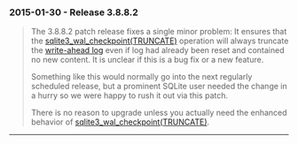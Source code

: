 ### 2015\-01\-30 \- Release 3\.8\.8\.2


> The 3\.8\.8\.2 patch release fixes a single minor problem: It ensures
>  that the [sqlite3\_wal\_checkpoint(TRUNCATE)](c3ref/wal_checkpoint.html) operation will always truncate
>  the [write\-ahead log](wal.html) even if log had already been reset and contained
>  no new content. It is unclear if this is a bug fix or a new feature.
> 
> 
> Something like this would normally go into the next regularly scheduled
>  release, but a prominent SQLite user needed the change in a hurry so
>  we were happy to rush it out via this patch.
> 
> 
> There is no reason to upgrade unless you actually need the enhanced
>  behavior of [sqlite3\_wal\_checkpoint(TRUNCATE)](c3ref/wal_checkpoint.html).



---

